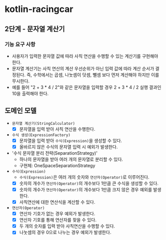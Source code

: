# kotlin-racingcar

## 2단계 - 문자열 계산기

### 기능 요구 사항
- 사용자가 입력한 문자열 값에 따라 사칙 연산을 수행할 수 있는 계산기를 구현해야 한다.
- 문자열 계산기는 사칙 연산의 계산 우선순위가 아닌 입력 값에 따라 계산 순서가 결정된다. 즉, 수학에서는 곱셈, 나눗셈이 덧셈, 뺄셈 보다 먼저 계산해야 하지만 이를 무시한다.
- 예를 들어 "2 + 3 * 4 / 2"와 같은 문자열을 입력할 경우 2 + 3 * 4 / 2 실행 결과인 10을 출력해야 한다.

## 도메인 모델
- `문자열 계산기(StringCalculator)`
  - [X] 문자열을 입력 받아 사칙 연산을 수행한다.
- `수식 생성(ExpressionFactory)`
  - [X] 문자열을 입력 받아 `수식(Expression)`을 생성할 수 있다.
  - [X] 올바르지 않은 수식의 문자열 입력 시 예외가 발생한다.
- '수식 문자열 분리 전략(SeparationStrategy)'
  - 하나의 문자열을 받아 여러 개의 문자열로 분리할 수 있다.
  - 구현체: OneSpaceSeparationStrategy
- `수식(Expression)`
  - `수식(Expression)`은 여러 개의 숫자와 `연산자(Operator)`로 이루어진다.
  - [X] 숫자의 개수가 `연산자(Operator)`의 개수보다 1만큼 큰 수식을 생성할 수 있다.
  - [X] 숫자의 개수가 `연산자(Operator)`의 개수보다 1만큼 크지 않은 경우 예외를 발생한다.
  - [X] 사칙연산에 대한 연산식을 계산할 수 있다.
- `연산자(Operator)`
  - [X] 연산자 기호가 없는 경우 예외가 발생한다.
  - [X] 연산자 기호를 통해 연산자를 찾을 수 있다. 
  - [X] 두 개의 숫자를 입력 받아 사칙연산을 수행할 수 있다.
  - [X] 나눗셈의 경우 0으로 나누는 경우 예외가 발생한다.
